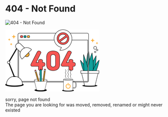 # 404 - Not Found
<!-- type: static -->
![404 - Not Found]()
<p align="center">

<img src="https://github.com/dezashibi/dezashibi.com/blob/main/pages/404%20-%20Not%20Found/404_small.png?raw=true" border="0"> <br />

sorry, page not found <br/>
The page you are looking for was moved, removed, renamed or might never existed
</p>